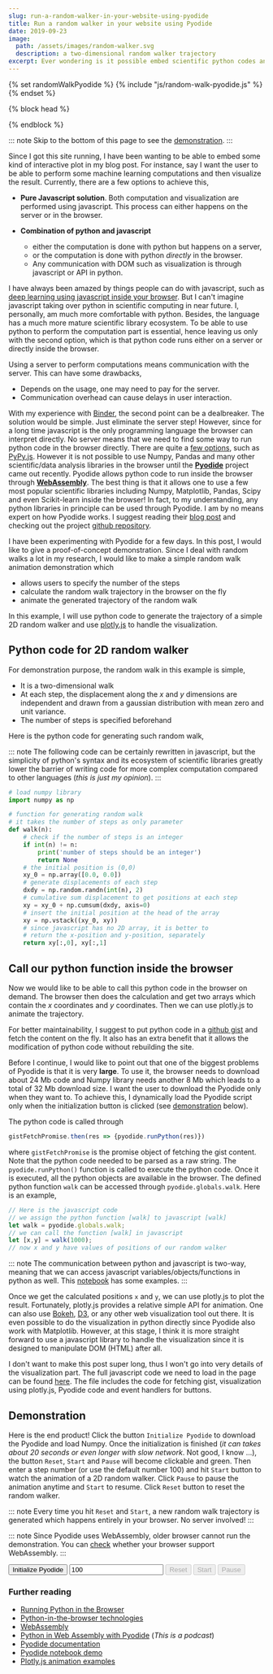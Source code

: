 ```yaml
---
slug: run-a-random-walker-in-your-website-using-pyodide
title: Run a random walker in your website using Pyodide
date: 2019-09-23
image:
  path: /assets/images/random-walker.svg
  description: a two-dimensional random walker trajectory
excerpt: Ever wondering is it possible embed scientific python codes and let user interact with it directly in your website? In this post, I demonstrate how to use **Pyodide** to execute python code inside the browser using an example of 2D random walker.
---
```


{% set randomWalkPyodide %}
  {% include "js/random-walk-pyodide.js" %}
{% endset %}

{% block head %}
  <script src="https://cdn.plot.ly/plotly-latest.min.js"></script>
{% endblock %}

::: note
Skip to the bottom of this page to see the [demonstration](#demonstration).
:::

Since I got this site running, I have been wanting to be able to embed some kind of interactive plot in my blog post. For instance, say I want the user to be able to perform some machine learning computations and then visualize the result. Currently, there are a few options to achieve this,

* **Pure Javascript solution**. Both computation and visualization are performed using javascript. This process can either happens on the server or in the browser.

* **Combination of python and javascript**
  * either the computation is done with python but happens on a server,
  * or the computation is done with python *directly* in the browser.
  * Any communication with DOM such as visualization is through javascript or API in python.

I have always been amazed by things people can do with javascript, such as [deep learning using javascript inside your browser](https://playground.tensorflow.org/#activation=tanh&batchSize=10&dataset=circle&regDataset=reg-plane&learningRate=0.03&regularizationRate=0&noise=0&networkShape=4,2&seed=0.20450&showTestData=false&discretize=false&percTrainData=50&x=true&y=true&xTimesY=false&xSquared=false&ySquared=false&cosX=false&sinX=false&cosY=false&sinY=false&collectStats=false&problem=classification&initZero=false&hideText=false). But I can't imagine javascript taking over python in scientific computing in near future. I, personally, am much more comfortable with python. Besides, the language has a much more mature scientific library ecosystem. To be able to use python to perform the computation part is essential, hence leaving us only with the second option, which is that python code runs either on a server or directly inside the browser. 


Using a server to perform computations means communication with the server. This can have some drawbacks,

* Depends on the usage, one may need to pay for the server.
* Communication overhead can cause delays in user interaction.

With my experience with [Binder](https://mybinder.org/), the second point can be a dealbreaker. The solution would be simple. Just eliminate the server step! However, since for a long time javascript is the only programming language the browser can interpret directly. No server means that we need to find some way to run python code in the browser directly. There are quite a [few options](https://pythontips.com/2019/05/22/running-python-in-the-browser/), such as [PyPy.js](http://pypyjs.org/). However it is not possible to use Numpy, Pandas and many other scientific/data analysis libraries in the browser until the [**Pyodide**](https://github.com/iodide-project/pyodide) project came out recently. Pyodide allows python code to run inside the browser through [**WebAssembly**](https://developer.mozilla.org/en-US/docs/WebAssembly). The best thing is that it allows one to use a few most popular scientific libraries including Numpy, Matplotlib, Pandas, Scipy and even Scikit-learn inside the browser! In fact, to my understanding, any python libraries in principle can be used through Pyodide. I am by no means expert on how Pyodide works. I suggest reading their [blog post](https://hacks.mozilla.org/2019/04/pyodide-bringing-the-scientific-python-stack-to-the-browser/) and checking out the project [github repository](https://github.com/iodide-project/pyodide).

I have been experimenting with Pyodide for a few days. In this post, I would like to give a proof-of-concept demonstration. Since I deal with random walks a lot in my research, I would like to make a simple random walk animation demonstration which

* allows users to specify the number of the steps
* calculate the random walk trajectory in the browser on the fly
* animate the generated trajectory of the random walk

In this example, I will use python code to generate the trajectory of a simple 2D random walker and use [plotly.js](https://plot.ly/javascript/) to handle the visualization.


## Python code for 2D random walker 
For demonstration purpose, the random walk in this example is simple,

* It is a two-dimensional walk
* At each step, the displacement along the $x$ and $y$ dimensions are independent and drawn from a gaussian distribution with mean zero and unit variance.
* The number of steps is specified beforehand

Here is the python code for generating such random walk,

::: note
The following code can be certainly rewritten in javascript, but the simplicity of python's syntax and its ecosystem of scientific libraries greatly lower the barrier of writing code for more complex computation compared to other languages (*this is just my opinion*).
:::

```python
# load numpy library 
import numpy as np

# function for generating random walk
# it takes the number of steps as only parameter
def walk(n):
    # check if the number of steps is an integer
    if int(n) != n:
        print('number of steps should be an integer')
        return None
    # the initial position is (0,0)
    xy_0 = np.array([0.0, 0.0])
    # generate displacements of each step
    dxdy = np.random.randn(int(n), 2)
    # cumulative sum displacement to get positions at each step
    xy = xy_0 + np.cumsum(dxdy, axis=0)
    # insert the initial position at the head of the array
    xy = np.vstack((xy_0, xy))
    # since javascript has no 2D array, it is better to
    # return the x-position and y-position, separately
    return xy[:,0], xy[:,1]
```

## Call our python function inside the browser

Now we would like to be able to call this python code in the browser on demand. The browser then does the calculation and get two arrays which contain the $x$ coordinates and $y$ coordinates. Then we can use plotly.js to animate the trajectory.

For better maintainability, I suggest to put python code in a [github gist](https://gist.github.com/anyuzx/ea4b6c8e831ff923640aeda185241d14) and fetch the content on the fly. It also has an extra benefit that it allows the modification of python code without rebuilding the site.

Before I continue, I would like to point out that one of the biggest problems of Pyodide is that it is very **large**. To use it, the browser needs to download about 24 Mb code and Numpy library needs another 8 Mb which leads to a total of 32 Mb download size. I want the user to download the Pyodide only when they want to. To achieve this, I dynamically load the Pyodide script only when the initialization button is clicked (see [demonstration](#demonstration) below).

The python code is called through

```js
gistFetchPromise.then(res => {pyodide.runPython(res)})
```

where `gistFetchPromise` is the promise object of fetching the gist content. Note that the python code needed to be parsed as a raw string. The `pyodide.runPython()` function is called to execute the python code. Once it is executed, all the python objects are available in the browser. The defined python function `walk` can be accessed through `pyodide.globals.walk`. Here is an example,

```js
// Here is the javascript code
// we assign the python function [walk] to javascript [walk]
let walk = pyodide.globals.walk;
// we can call the function [walk] in javascript
let [x,y] = walk(1000);
// now x and y have values of positions of our random walker
```

::: note
The communication between python and javascript is two-way, meaning that we can access javascript variables/objects/functions in python as well. This [notebook](https://iodide.io/notebooks/300/) has some examples.
:::

Once we get the calculated positions `x` and `y`, we can use plotly.js to plot the result. Fortunately, plotly.js provides a relative simple API for animation. One can also use [Bokeh](https://bokeh.pydata.org/en/latest/index.html), [D3](https://d3js.org/), or any other web visualization tool out there. It is even possible to do the visualization in python directly since Pyodide also work with Matplotlib. However, at this stage, I think it is more straight forward to use a javascript library to handle the visualization since it is designed to manipulate DOM (HTML) after all.

I don't want to make this post super long, thus I won't go into very details of the visualization part. The full javascript code we need to load in the page can be found [here](https://gist.github.com/anyuzx/d60d45e3202a081f79c39ed57e19fb28). The file includes the code for fetching gist, visualization using plotly.js, Pyodide code and event handlers for buttons.


## Demonstration
Here is the end product! Click the button `Initialize Pyodide` to download the Pyodide and load Numpy. Once the initialization is finished (*it can takes about 20 seconds or even longer with slow network*. Not good, I know ...), the button `Reset`, `Start` and `Pause` will become clickable and green. Then enter a step number (or use the default number 100) and hit `Start` button to watch the animation of a 2D random walker. Click `Pause` to pause the animation anytime and `Start` to resume. Click `Reset` button to reset the random walker.

::: note
Every time you hit `Reset` and `Start`, a new random walk trajectory is generated which happens entirely in your browser. No server involved!
:::

::: note
Since Pyodide uses WebAssembly, older browser cannot run the demonstration. You can [check](https://caniuse.com/#feat=wasm) whether your browser support WebAssembly.
:::

<div class="flex justify-center mb-4">
  <button id="initPyodide" class="border border-black p-1 rounded-sm mr-2 bg-yellow-300">Initialize Pyodide</button>
  <input id="stepNumber" type="number" value="100" placeholder="number of steps" class="border border-black p-1 rounded-sm mr-2">
  <button id="reset" disabled class="border border-black p-1 rounded-sm opacity-50 cursor-not-allowed mr-2">Reset</button>
  <button id="start" disabled class="border border-black p-1 rounded-sm opacity-50 cursor-not-allowed mr-2">Start</button>
  <button id="pause" disabled class="border border-black p-1 rounded-sm opacity-50 cursor-not-allowed mr-2">Pause</button>
</div>
<figure id="plot_div">
</figure>

### Further reading

* [Running Python in the Browser](https://pythontips.com/2019/05/22/running-python-in-the-browser/)
* [Python-in-the-browser technologies](http://stromberg.dnsalias.org/~strombrg/pybrowser/python-browser.html)
* [WebAssembly](https://developer.mozilla.org/en-US/docs/WebAssembly)
* [Python in Web Assembly with Pyodide](https://talkpython.fm/episodes/show/212/python-in-web-assembly-with-pyodide) (*This is a podcast*)
* [Pyodide documentation](https://pyodide.readthedocs.io/en/latest/)
* [Pyodide notebook demo](https://alpha.iodide.io/notebooks/300/)
* [Plotly.js animation examples](https://plot.ly/javascript/animations/)

<script>
  {{ randomWalkPyodide | safe }}
</script>